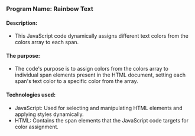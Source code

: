 
### Program Name: Rainbow Text

#### Description:
*  This JavaScript code dynamically assigns different text colors from the colors array to each
   span.

#### The purpose:
* The code's purpose is to assign colors from the colors array to individual span elements
  present in the HTML document, setting each span's text color to a specific color from the array.

#### Technologies used:
* JavaScript: Used for selecting and manipulating HTML elements and applying styles dynamically.
* HTML: Contains the span elements that the JavaScript code targets for color assignment.



